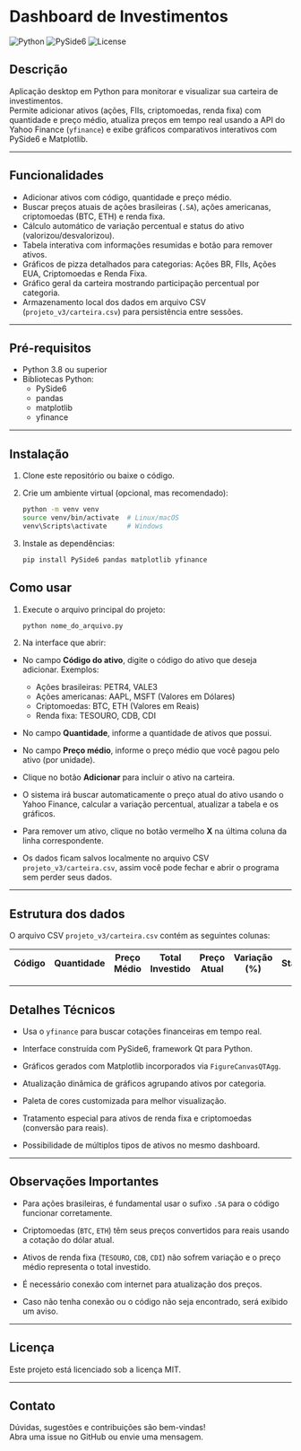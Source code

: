 # Dashboard de Investimentos

![Python](https://img.shields.io/badge/python-3.8%2B-blue)
![PySide6](https://img.shields.io/badge/PySide6-6.5-green)
![License](https://img.shields.io/badge/license-MIT-lightgrey)

## Descrição

Aplicação desktop em Python para monitorar e visualizar sua carteira de investimentos.  
Permite adicionar ativos (ações, FIIs, criptomoedas, renda fixa) com quantidade e preço médio, atualiza preços em tempo real usando a API do Yahoo Finance (`yfinance`) e exibe gráficos comparativos interativos com PySide6 e Matplotlib.

---

## Funcionalidades

- Adicionar ativos com código, quantidade e preço médio.
- Buscar preços atuais de ações brasileiras (`.SA`), ações americanas, criptomoedas (BTC, ETH) e renda fixa.
- Cálculo automático de variação percentual e status do ativo (valorizou/desvalorizou).
- Tabela interativa com informações resumidas e botão para remover ativos.
- Gráficos de pizza detalhados para categorias: Ações BR, FIIs, Ações EUA, Criptomoedas e Renda Fixa.
- Gráfico geral da carteira mostrando participação percentual por categoria.
- Armazenamento local dos dados em arquivo CSV (`projeto_v3/carteira.csv`) para persistência entre sessões.

---

## Pré-requisitos

- Python 3.8 ou superior
- Bibliotecas Python:
  - PySide6
  - pandas
  - matplotlib
  - yfinance

---

## Instalação

1. Clone este repositório ou baixe o código.

2. Crie um ambiente virtual (opcional, mas recomendado):

   ```bash
   python -m venv venv
   source venv/bin/activate  # Linux/macOS
   venv\Scripts\activate     # Windows

3. Instale as dependências:
   
   ````bash
   pip install PySide6 pandas matplotlib yfinance

## Como usar

1. Execute o arquivo principal do projeto:
   
   ````bash
   python nome_do_arquivo.py

3. Na interface que abrir:

- No campo **Código do ativo**, digite o código do ativo que deseja adicionar. Exemplos:
  - Ações brasileiras: PETR4, VALE3
  - Ações americanas: AAPL, MSFT (Valores em Dólares)
  - Criptomoedas: BTC, ETH (Valores em Reais)
  - Renda fixa: TESOURO, CDB, CDI

- No campo **Quantidade**, informe a quantidade de ativos que possui.

- No campo **Preço médio**, informe o preço médio que você pagou pelo ativo (por unidade).

- Clique no botão **Adicionar** para incluir o ativo na carteira.

- O sistema irá buscar automaticamente o preço atual do ativo usando o Yahoo Finance, calcular a variação percentual, atualizar a tabela e os gráficos.

- Para remover um ativo, clique no botão vermelho **X** na última coluna da linha correspondente.

- Os dados ficam salvos localmente no arquivo CSV `projeto_v3/carteira.csv`, assim você pode fechar e abrir o programa sem perder seus dados.

---

## Estrutura dos dados

O arquivo CSV `projeto_v3/carteira.csv` contém as seguintes colunas:

| Código | Quantidade | Preço Médio | Total Investido | Preço Atual | Variação (%) | Status |
|--------|------------|-------------|-----------------|-------------|--------------|--------|

---

## Detalhes Técnicos

- Usa o `yfinance` para buscar cotações financeiras em tempo real.

- Interface construída com PySide6, framework Qt para Python.

- Gráficos gerados com Matplotlib incorporados via `FigureCanvasQTAgg`.

- Atualização dinâmica de gráficos agrupando ativos por categoria.

- Paleta de cores customizada para melhor visualização.

- Tratamento especial para ativos de renda fixa e criptomoedas (conversão para reais).

- Possibilidade de múltiplos tipos de ativos no mesmo dashboard.

---

## Observações Importantes

- Para ações brasileiras, é fundamental usar o sufixo `.SA` para o código funcionar corretamente.

- Criptomoedas (`BTC`, `ETH`) têm seus preços convertidos para reais usando a cotação do dólar atual.

- Ativos de renda fixa (`TESOURO`, `CDB`, `CDI`) não sofrem variação e o preço médio representa o total investido.

- É necessário conexão com internet para atualização dos preços.

- Caso não tenha conexão ou o código não seja encontrado, será exibido um aviso.

---

## Licença

Este projeto está licenciado sob a licença MIT.

---

## Contato

Dúvidas, sugestões e contribuições são bem-vindas!  
Abra uma issue no GitHub ou envie uma mensagem.

